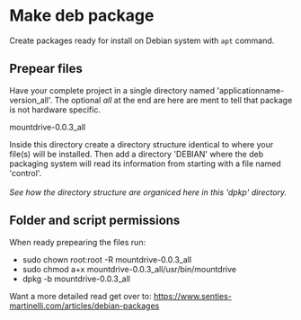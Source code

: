 # Make deb package
Create packages ready for install on Debian system with `apt` command.
## Prepear files
Have your complete project in a single directory named 'applicationname-version_all'. The optional <i>all</i> at the end are here are ment to tell that package is not hardware specific.

mountdrive-0.0.3_all

Inside this directory create a directory structure identical to where your file(s) will be installed.
Then add a directory 'DEBIAN' where the deb packaging system will read its information from starting with a file named 'control'.
<br /><br />
<i>See how the directory structure are organiced here in this 'dpkp' directory.</i>
## Folder and script permissions
When ready prepearing the files run:

 - sudo chown root:root -R mountdrive-0.0.3_all
 - sudo chmod a+x mountdrive-0.0.3_all/usr/bin/mountdrive
 - dpkg -b mountdrive-0.0.3_all


Want a more detailed read get over to: https://www.senties-martinelli.com/articles/debian-packages